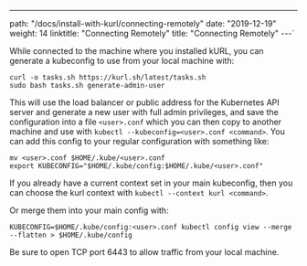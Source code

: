 ---
path: "/docs/install-with-kurl/connecting-remotely"
date: "2019-12-19"
weight: 14
linktitle: "Connecting Remotely"
title: "Connecting Remotely"
---`

While connected to the machine where you installed kURL, you can generate a kubeconfig to use from your local machine with:

```
curl -o tasks.sh https://kurl.sh/latest/tasks.sh
sudo bash tasks.sh generate-admin-user
```

This will use the load balancer or public address for the Kubernetes API server and generate a new user with full admin privileges, and save the configuration into a file `<user>.conf` which you can then copy to another machine and use with `kubectl --kubeconfig=<user>.conf <command>`.
You can add this config to your regular configuration with something like:

```
mv <user>.conf $HOME/.kube/<user>.conf
export KUBECONFIG="$HOME/.kube/config:$HOME/.kube/<user>.conf"
```

If you already have a current context set in your main kubeconfig, then you can choose the kurl context with `kubectl --context kurl <command>`.

Or merge them into your main config with:

```
KUBECONFIG=$HOME/.kube/config:<user>.conf kubectl config view --merge --flatten > $HOME/.kube/config
```

Be sure to open TCP port 6443 to allow traffic from your local machine.
